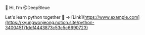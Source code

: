 
👋 Hi, I’m @DeepBleue <p><p>
  
Let's learn python together :snake: -> [Link](https://www.example.com](https://kyungwonjeong.notion.site/python-34004517fddf4443873c53c5c6690723)
